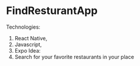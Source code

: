# FindResturantApp
Technologies: 
  1. React Native, 
  2. Javascript,
  3. Expo
Idea:
  1. Search for your favorite restaurants in your place
